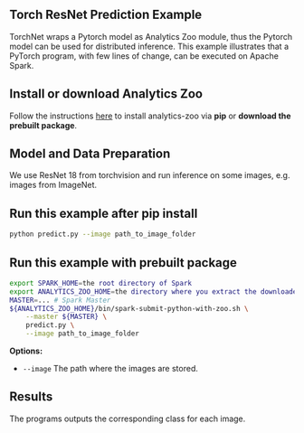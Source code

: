 ## Torch ResNet Prediction Example

TorchNet wraps a Pytorch model as Analytics Zoo module, thus the Pytorch model can be used for
distributed inference. This example illustrates that a PyTorch program, with few lines of change,
can be executed on Apache Spark.

## Install or download Analytics Zoo
Follow the instructions [here](https://analytics-zoo.github.io/master/#PythonUserGuide/install/)
to install analytics-zoo via __pip__ or __download the prebuilt package__.

## Model and Data Preparation

We use ResNet 18 from torchvision and run inference on some images, e.g. images from ImageNet.

## Run this example after pip install
```bash
python predict.py --image path_to_image_folder
```

## Run this example with prebuilt package
```bash
export SPARK_HOME=the root directory of Spark
export ANALYTICS_ZOO_HOME=the directory where you extract the downloaded Analytics Zoo zip package
MASTER=... # Spark Master
${ANALYTICS_ZOO_HOME}/bin/spark-submit-python-with-zoo.sh \
    --master ${MASTER} \
    predict.py \
    --image path_to_image_folder 
```

__Options:__
* `--image` The path where the images are stored. 

## Results
The programs outputs the corresponding class for each image.

